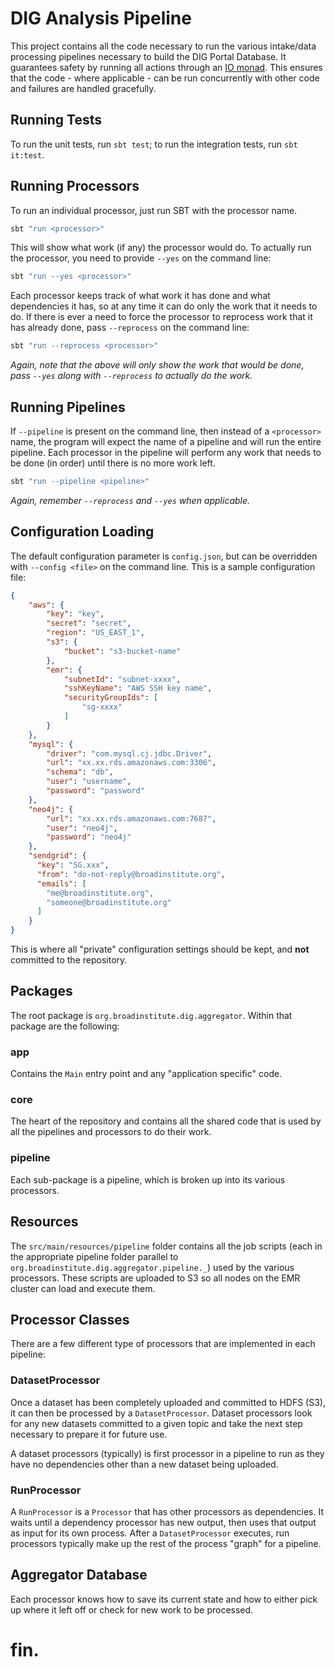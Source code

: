 # DIG Analysis Pipeline

This project contains all the code necessary to run the various intake/data processing pipelines necessary to build the DIG Portal Database. It guarantees safety by running all actions through an [IO monad][io]. This ensures that the code - where applicable - can be run concurrently with other code and failures are handled gracefully.

## Running Tests

To run the unit tests, run `sbt test`; to run the integration tests, run `sbt it:test`.

## Running Processors

To run an individual processor, just run SBT with the processor name.

```bash
sbt "run <processor>"
```

This will show what work (if any) the processor would do. To actually run the processor, you need to provide `--yes` on the command line:

```bash
sbt "run --yes <processor>"
```

Each processor keeps track of what work it has done and what dependencies it has, so at any time it can do only the work that it needs to do. If there is ever a need to force the processor to reprocess work that it has already done, pass `--reprocess` on the command line:

```bash
sbt "run --reprocess <processor>"
```

_Again, note that the above will only show the work that would be done, pass `--yes` along with `--reprocess` to actually do the work._

## Running Pipelines

If `--pipeline` is present on the command line, then instead of a `<processor>` name, the program will expect the name of a pipeline and will run the entire pipeline. Each processor in the pipeline will perform any work that needs to be done (in order) until there is no more work left.

```bash
sbt "run --pipeline <pipeline>"
```

_Again, remember `--reprocess` and `--yes` when applicable._

## Configuration Loading

The default configuration parameter is `config.json`, but can be overridden with `--config <file>` on the command line. This is a sample configuration file:

```json
{
    "aws": {
        "key": "key",
        "secret": "secret",
        "region": "US_EAST_1",
        "s3": {
            "bucket": "s3-bucket-name"
        },
        "emr": {
            "subnetId": "subnet-xxxx",
            "sshKeyName": "AWS SSH key name",
            "securityGroupIds": [
                "sg-xxxx"
            ]
        }
    },
    "mysql": {
        "driver": "com.mysql.cj.jdbc.Driver",
        "url": "xx.xx.rds.amazonaws.com:3306",
        "schema": "db",
        "user": "username",
        "password": "password"
    },
    "neo4j": {
        "url": "xx.xx.rds.amazonaws.com:7687",
        "user": "neo4j",
        "password": "neo4j"
    },
    "sendgrid": {
      "key": "SG.xxx",
      "from": "do-not-reply@broadinstitute.org",
      "emails": [
        "me@broadinstitute.org",
        "someone@broadinstitute.org"
      ]
    }
}
```

This is where all "private" configuration settings should be kept, and **not** committed to the repository.

## Packages

The root package is `org.broadinstitute.dig.aggregator`. Within that package are the following:

### app

Contains the `Main` entry point and any "application specific" code.

### core

The heart of the repository and contains all the shared code that is used by all the pipelines and processors to do their work.

### pipeline

Each sub-package is a pipeline, which is broken up into its various processors.

## Resources

The `src/main/resources/pipeline` folder contains all the job scripts (each in the appropriate pipeline folder parallel to `org.broadinstitute.dig.aggregator.pipeline._`) used by the various processors. These scripts are uploaded to S3 so all nodes on the EMR cluster can load and execute them.

## Processor Classes

There are a few different type of processors that are implemented in each pipeline:

### DatasetProcessor

Once a dataset has been completely uploaded and committed to HDFS (S3), it can then be processed by a `DatasetProcessor`. Dataset processors look for any new datasets committed to a given topic and take the next step necessary to prepare it for future use. 

A dataset processors (typically) is first processor in a pipeline to run as they have no dependencies other than a new dataset being uploaded.

### RunProcessor

A `RunProcessor` is a `Processor` that has other processors as dependencies. It waits until a dependency processor has new output, then uses that output as input for its own process. After a `DatasetProcessor` executes, run processors typically make up the rest of the process "graph" for a pipeline.

## Aggregator Database

Each processor knows how to save its current state and how to either pick up where it left off or check for new work to be processed.

# fin.

[scala]: https://scala-lang.org/
[io]: https://typelevel.org/cats-effect/datatypes/io.html
[aws]: https://aws.amazon.com/
[kafka]: https://kafka.apache.org/
[hadoop]: https://hadoop.apache.org/
[crud]: https://en.wikipedia.org/wiki/Create,_read,_update_and_delete
[mr]: https://hadoop.apache.org/docs/r1.2.1/mapred_tutorial.html
[s3]: https://aws.amazon.com/s3/
[emr]: https://aws.amazon.com/emr/
[mysql]: https://www.mysql.com/
[doobie]: https://tpolecat.github.io/doobie/
[spark]: http://spark.apache.org/
[pig]: http://pig.apache.org/
[mr]: https://hadoop.apache.org/docs/current/hadoop-mapreduce-client/hadoop-mapreduce-client-core/MapReduceTutorial.html
[neo4j]: https://neo4j.com
